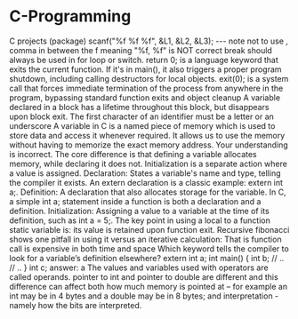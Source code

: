 # C-Programming
C projects (package)
scanf("%f %f %f", &L1, &L2, &L3); --- note not to use , comma in between the f meaning "%f, %f" is NOT correct 
break should always be used in for loop or switch.
return 0; is a language keyword that exits the current function. If it's in main(), it also triggers a proper program shutdown, including calling destructors for local objects.
exit(0); is a system call that forces immediate termination of the process from anywhere in the program, bypassing standard function exits and object cleanup
A variable declared in a block has a lifetime throughout this block, but disappears upon block exit.
The first character of an identifier must be a letter or an underscore
A variable in C is a named piece of memory which is used to store data and access it whenever required. It allows us to use the memory without having to memorize the exact memory address.
Your understanding is incorrect. The core difference is that defining a variable allocates memory, while declaring it does not. Initialization is a separate action where a value is assigned. 
Declaration: States a variable's name and type, telling the compiler it exists. An extern declaration is a classic example: extern int a;.
Definition: A declaration that also allocates storage for the variable. In C, a simple int a; statement inside a function is both a declaration and a definition.
Initialization: Assigning a value to a variable at the time of its definition, such as int a = 5;. 
The key point in using a local to a function static variable is: its value is retained upon function exit. 
Recursive fibonacci shows one pitfall in using it versus an iterative calculation: That is function call is expensive in both time and space
Which keyword tells the compiler to look for a variable’s definition elsewhere? extern 
int a;
int main()
{
   int b;
   // ..
   // ..
}
int c;
answer: a
The values and variables used with operators are called operands.
pointer to int and pointer to double are different and this difference can affect both how much memory is pointed at – for example an int may be in 4 bytes and a double may be in 8 bytes;  and interpretation  -namely how the bits are interpreted.  




